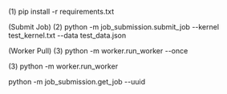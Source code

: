 (1) pip install -r requirements.txt

(Submit Job)
(2) python -m job_submission.submit_job --kernel test_kernel.txt --data test_data.json

(Worker Pull)
(3) python -m worker.run_worker --once 

(3) python -m worker.run_worker


python -m job_submission.get_job --uuid